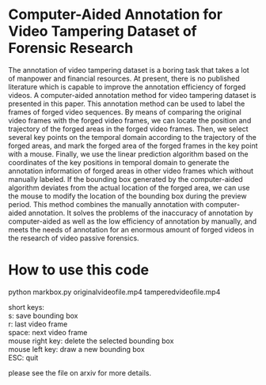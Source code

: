 # Computer-Aided Annotation for Video Tampering Dataset of Forensic Research

The annotation of video tampering dataset is a boring task that takes a lot of manpower and financial resources. At present, there is no published literature which is capable to improve the annotation efficiency of forged videos. A computer-aided annotation method for video tampering dataset is presented in this paper. This annotation method can be used to label the frames of forged video sequences. By means of comparing the original video frames with the forged video frames, we can locate the position and trajectory of the forged areas in the forged video frames. Then, we select several key points on the temporal domain according to the trajectory of the forged areas, and mark the forged area of the forged frames in the key point with a mouse. Finally, we use the linear prediction algorithm based on the coordinates of the key positions in temporal domain to generate the annotation information of forged areas in other video frames which without manually labeled. If the bounding box generated by the computer-aided algorithm deviates from the actual location of the forged area, we can use the mouse to modify the location of the bounding box during the preview period. This method combines the manually annotation with computer-aided annotation. It solves the problems of the inaccuracy of annotation by computer-aided as well as the low efficiency of annotation by manually, and meets the needs of annotation for an enormous amount of forged videos in the research of video passive forensics.

# How to use this code

python markbox.py originalvideofile.mp4 tamperedvideofile.mp4

short keys:  
s: save bounding box  
r: last video frame  
space: next video frame  
mouse right key: delete the selected bounding box  
mouse left key: draw a new bounding box  
ESC: quit  

please see the file on arxiv for more details.
